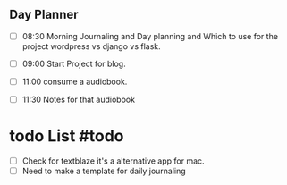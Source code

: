 ## Day Planner

- [ ] 08:30 Morning Journaling and Day planning and Which to use for the project wordpress vs django vs flask.
- [ ] 09:00 Start Project for blog.
- [ ] 11:00 consume a audiobook.
- [ ] 11:30 Notes for that audiobook


# todo List #todo 
- [ ] Check for textblaze it's a alternative app for mac.
- [ ] Need to make a template for daily journaling